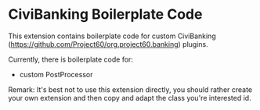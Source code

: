 # CiviBanking Boilerplate Code

This extension contains boilerplate code for custom CiviBanking (https://github.com/Project60/org.project60.banking) plugins.

Currently, there is boilerplate code for:
* custom PostProcessor

Remark: It's best not to use this extension directly, you should rather create your own extension and then copy and adapt the class you're interested id.
